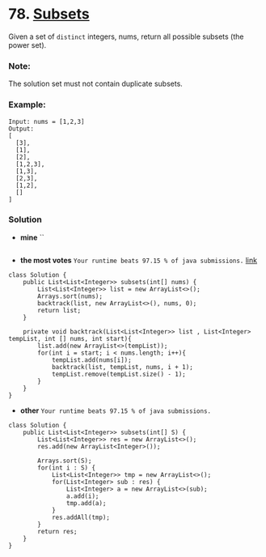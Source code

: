 # 78. [Subsets](https://leetcode.com/problems/subsets/description/)

Given a set of `distinct` integers, nums, return all possible subsets (the power set).

### Note: 

The solution set must not contain duplicate subsets.

### Example:
    Input: nums = [1,2,3]
    Output:
    [
      [3],
      [1],
      [2],
      [1,2,3],
      [1,3],
      [2,3],
      [1,2],
      []
    ]
    
### Solution

* **mine** ``
```
```

* **the most votes** `Your runtime beats 97.15 % of java submissions.` [link](https://leetcode.com/problems/subsets/discuss/27281/A-general-approach-to-backtracking-questions-in-Java-(Subsets-Permutations-Combination-Sum-Palindrome-Partitioning))
```
class Solution {
    public List<List<Integer>> subsets(int[] nums) {
        List<List<Integer>> list = new ArrayList<>();
        Arrays.sort(nums);
        backtrack(list, new ArrayList<>(), nums, 0);
        return list;
    }

    private void backtrack(List<List<Integer>> list , List<Integer> tempList, int [] nums, int start){
        list.add(new ArrayList<>(tempList));
        for(int i = start; i < nums.length; i++){
            tempList.add(nums[i]);
            backtrack(list, tempList, nums, i + 1);
            tempList.remove(tempList.size() - 1);
        }
    }
}
```
* **other** `Your runtime beats 97.15 % of java submissions.`
```
class Solution {
    public List<List<Integer>> subsets(int[] S) {
        List<List<Integer>> res = new ArrayList<>();
        res.add(new ArrayList<Integer>());
        
        Arrays.sort(S);
        for(int i : S) {
            List<List<Integer>> tmp = new ArrayList<>();
            for(List<Integer> sub : res) {
                List<Integer> a = new ArrayList<>(sub);
                a.add(i);
                tmp.add(a);
            }
            res.addAll(tmp);
        }
        return res;
    }
}
```
